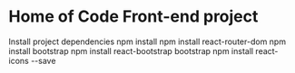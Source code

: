 # Home of Code Front-end project
Install project dependencies
npm install
npm install react-router-dom
npm install bootstrap
npm install react-bootstrap bootstrap
npm install react-icons --save
